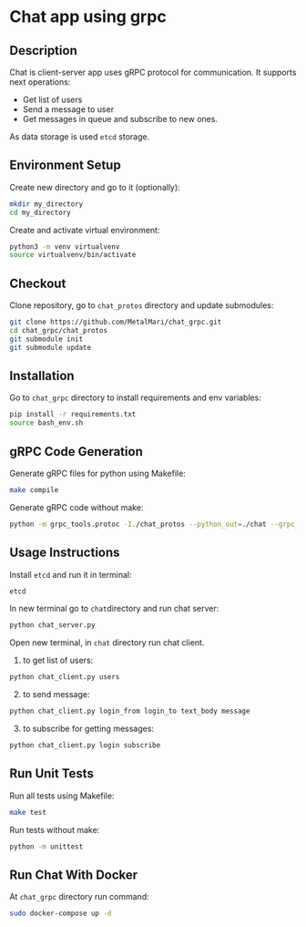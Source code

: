 # Chat app using grpc

## Description
Chat is  client-server app uses gRPC protocol for communication. It supports next operations:
 - Get list of users
 - Send a message to user
 - Get messages in queue and subscribe to new ones.

As data storage is used `etcd` storage.

## Environment Setup
Create new directory and go to it (optionally):
```bash
mkdir my_directory
cd my_directory
```
Create and activate virtual environment:
```bash
python3 -m venv virtualvenv
source virtualvenv/bin/activate
```

## Checkout
Clone repository, go to `chat_protos` directory and update submodules:
```bash
git clone https://github.com/MetalMari/chat_grpc.git
cd chat_grpc/chat_protos
git submodule init
git submodule update
```

## Installation
Go to `chat_grpc` directory to install requirements and env variables:
```bash
pip install -r requirements.txt
source bash_env.sh
```

## gRPC Code Generation
Generate gRPC files for python using Makefile:
```bash
make compile
```
Generate gRPC code without make:
```bash
python -m grpc_tools.protoc -I./chat_protos --python_out=./chat --grpc_python_out=./chat ./chat_protos/chat.proto
```

## Usage Instructions
Install `etcd` and run it in terminal:
```bash
etcd
```
In new terminal go to `chat`directory and run chat server:
```bash
python chat_server.py
```
Open new terminal, in `chat` directory run chat client.
1. to get list of users:
```bash
python chat_client.py users
```
2. to send message:
```bash
python chat_client.py login_from login_to text_body message
```
3. to subscribe for getting messages:
```bash
python chat_client.py login subscribe
```

## Run Unit Tests
Run all tests using Makefile:
```bash
make test
```
Run tests without make:
```bash
python -m unittest
```

## Run Chat With Docker
At `chat_grpc` directory run command:
```bash
sudo docker-compose up -d
```
